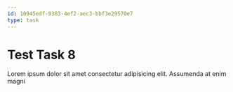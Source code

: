 ```yaml
---
id: 10945edf-9383-4ef2-aec3-bbf3e29570e7
type: task
---
```


# Test Task 8

Lorem ipsum dolor sit amet consectetur adipisicing elit. Assumenda at enim magni
